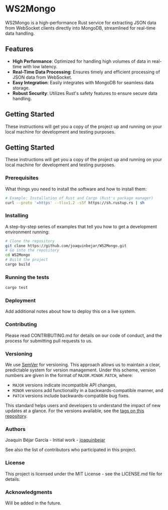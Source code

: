 # WS2Mongo

WS2Mongo is a high-performance Rust service for extracting JSON data from WebSocket clients directly into MongoDB, streamlined for real-time data handling.

## Features

- **High Performance**: Optimized for handling high volumes of data in real-time with low latency.
- **Real-Time Data Processing**: Ensures timely and efficient processing of JSON data from WebSocket.
- **Easy Integration**: Easily integrates with MongoDB for seamless data storage.
- **Robust Security**: Utilizes Rust's safety features to ensure secure data handling.

## Getting Started

These instructions will get you a copy of the project up and running on your local machine for development and testing purposes.
## Getting Started

These instructions will get you a copy of the project up and running on your local machine for development and testing purposes.

### Prerequisites

What things you need to install the software and how to install them:

```bash
# Example: Installation of Rust and Cargo (Rust's package manager)
curl --proto '=https' --tlsv1.2 -sSf https://sh.rustup.rs | sh
```

### Installing
A step-by-step series of examples that tell you how to get a development environment running:

```bash
# Clone the repository
git clone https://github.com/joaquinbejar/WS2Mongo.git
# Go into the repository
cd WS2Mongo
# Build the project
cargo build
```

### Running the tests

```bash
cargo test
```

### Deployment
Add additional notes about how to deploy this on a live system.

### Contributing
Please read CONTRIBUTING.md for details on our code of conduct, and the process for submitting pull requests to us.

### Versioning

We use [SemVer](http://semver.org/) for versioning. This approach allows us to maintain a clear, predictable system for version management. Under this scheme, version numbers are given in the format of `MAJOR.MINOR.PATCH`, where:

- `MAJOR` versions indicate incompatible API changes,
- `MINOR` versions add functionality in a backwards-compatible manner, and
- `PATCH` versions include backwards-compatible bug fixes.

This standard helps users and developers to understand the impact of new updates at a glance. For the versions available, see the [tags on this repository](https://github.com/joaquinbejar/WS2Mongo/tags).


### Authors
Joaquín Béjar García - Initial work - [joaquinbejar](https://github.com/joaquinbejar)

See also the list of contributors who participated in this project.

### License
This project is licensed under the MIT License - see the LICENSE.md file for details.

### Acknowledgments
Will be added in the future.
```